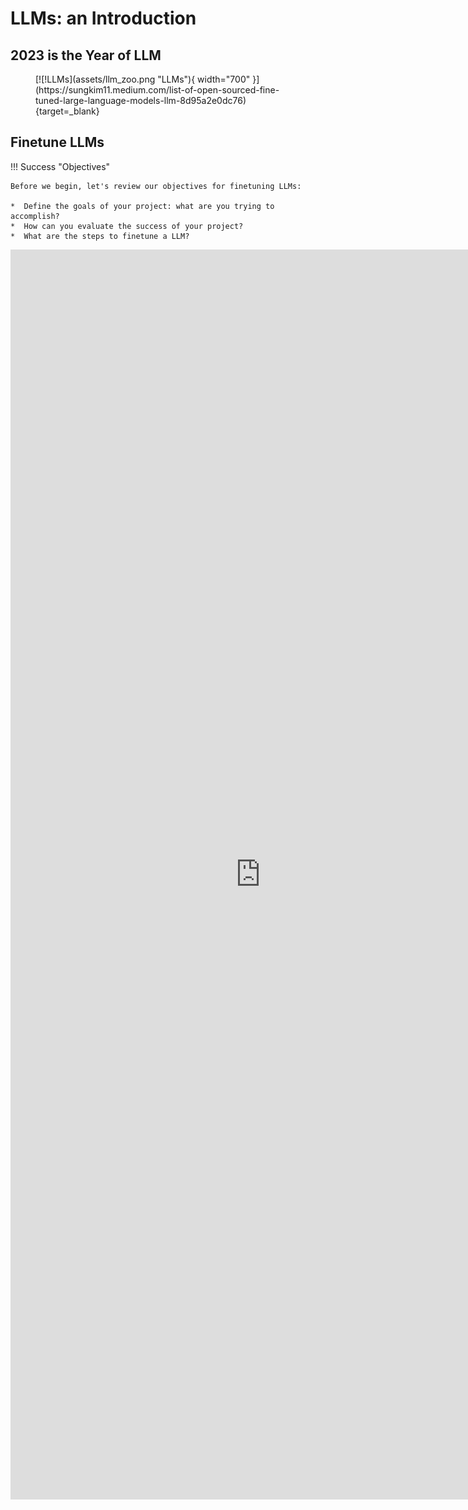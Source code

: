 # LLMs: an Introduction


## 2023 is the Year of LLM


<figure markdown>
  [![!LLMs](assets/llm_zoo.png "LLMs"){ width="700" }](https://sungkim11.medium.com/list-of-open-sourced-fine-tuned-large-language-models-llm-8d95a2e0dc76){target=_blank}
</figure>

## Finetune LLMs

!!! Success "Objectives"
        
    Before we begin, let's review our objectives for finetuning LLMs:

    *  Define the goals of your project: what are you trying to accomplish?
    *  How can you evaluate the success of your project?
    *  What are the steps to finetune a LLM?


<iframe width=800px, height=2000 frameBorder=0 src="https://bbycroft.net/llm"></iframe>